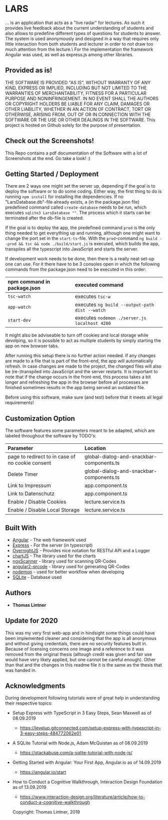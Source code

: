 # LARS

... is an application that acts as a "live radar" for lectures. As such it provides live feedback about the current understanding of students and also allows to predefine different types of questions for students to answer. The system is used anonymously and designed in a way that requires only little interaction from both students and lecturer in order to not draw too much attention from the lecture.\\
For the implementation the framework Angular was used, as well as express.js among other libraries. 


## Provided as is!

THE SOFTWARE IS PROVIDED "AS IS", WITHOUT WARRANTY OF ANY KIND, EXPRESS OR IMPLIED, INCLUDING BUT NOT LIMITED TO THE WARRANTIES OF MERCHANTABILITY, FITNESS FOR A PARTICULAR PURPOSE AND NONINFRINGEMENT. IN NO EVENT SHALL THE AUTHORS OR COPYRIGHT HOLDERS BE LIABLE FOR ANY CLAIM, DAMAGES OR OTHER LIABILITY, WHETHER IN AN ACTION OF CONTRACT, TORT OR OTHERWISE, ARISING FROM, OUT OF OR IN CONNECTION WITH THE SOFTWARE OR THE USE OR OTHER DEALINGS IN THE SOFTWARE.
This project is hosted on Github solely for the purpose of presentation.

## Check out the Screenshots!

This Repo contains a pdf documentation of the Software with a lot of Screenshots at the end. Go take a look! :)

## Getting Started / Deployment

There are 2 ways one might set the server up, depending if the goal is to deploy the software or to do some coding.
Either way, the first thing to do is running ``npm install`` for installing the dependencies. If no "LarsDatabase.db"-file already exists, a (in the package.json file) predefined command called ``create-database`` needs to be run, which executes ``sqlite3 LarsDatabase ""``. The process which it starts can be terminated after the db-file is created.

If the goal is to deploy the app, the predefined command ``prod`` is the only thing needed to get everything up and running, although one might want to change the port set in the ``start-ts``-file. With the ``prod``-command ``ng build --prod && tsc && node ./build/start.js`` is executed, which builds the app, transpiles all the typescript into JavaScript and starts the server.

If development work needs to be done, then there is a really neat set-up one can use. For it there have to be 3 consoles open in which the following commands from the package.json need to be executed in this order:



| npm command in package.json | executed command                                 |
| :-------------------------- | :----------------------------------------------- |
| ``tsc-watch``               | executes ``tsc-w``                               |
| ``app-watch``               | executes ``ng build --output-path dist --watch`` |
| ``start-dev``               | executes ``nodemon ./server.js localhost 4200``  |



It might also be adviseable to turn off cookies and local storage while devolping, so it is possible to act as multiple students by simply starting the app on new browser tabs.

After running this setup there is no further action needed. If any changes are made to a file that is part of the front-end, the app will automatically refresh. In case changes are made to the project, the changed files will also be (re-)transpiled into JavaScript and the server restarts. It is important to note that if the change occurs in the front-end, this process takes a bit longer and refreshing the app in the browser before all processes are finished sometimes results in the app being served an outdated file.



Before using this software, make sure (and test) before that it meets all legal requirements!

## Customization Option

The software features some parameters meant to be adapted, which are labeled throughout the software by TODO's:

| Parameter                                         | Location                                         |
| :-------------------------------------------------| :----------------------------------------------- |
| page to redirect to in case of no cookie consent  | global-dialog-and-snackbar-components.ts         |
| Delete Timer                                      | global-dialog-and-snackbar-components.ts         |
| Link to Impressum                                 | app.component.ts                                 |
| Link to Datenschutz                               | app.component.ts                                 |
| Enable / Disable Cookies                          | lecture.service.ts                               |
| Enable / Disable Local Storage                    | lecture.service.ts                               |

## Built With

* [Angular](https://angular.io/) - The web framework used
* [Express](https://expressjs.com/) - For the server (in typescript)
* [OvernightJS](https://github.com/seanpmaxwell/overnight) - Provides nice notation for RESTful API and a Logger
* [chartJS](https://www.chartjs.org/) - The library used for the charts
* [ngxScanner](https://github.com/zxing-js/ngx-scanner) - library used for scanning QR-Codes
* [angular2-qrcode](https://github.com/SuperiorJT/angular2-qrcode) - library used for generating QR-Codes
* [nodemon](https://nodemon.io/) - used for better workflow when developing
* [SQLite](https://www.sqlite.org/index.html) - Database used



## Authors

* __Thomas Lintner__


## Update for 2020

This was my very first web-app and in hindsight some things could have been implemented cleaner and considering that the app is all anonymous and without giving credentials, there are no security features built in.
Because of licensing concerns one image and a reference to it was removed from the original thesis (alltough credit was given and fair use would have very likely applied, but one cannot be careful enough).
Other than that and the changes in this readme file it is the same as the thesis that was handed in.


## Acknowledgments

During development following tutorials were of great help in understanding their respective topics:

* Setup Express with TypeScript in 3 Easy Steps, Sean Maxwell as of 08.09.2019
  * https://levelup.gitconnected.com/setup-express-with-typescript-in-3-easy-steps-484772062e01

* A SQLite Tutorial with Node.js, Adam McQuistan as of 08.09.2019
  * https://stackabuse.com/a-sqlite-tutorial-with-node-js/
* Getting Started with Angular: Your First App, Angular.io as of 14.09.2019
  * https://angular.io/start
* How to Conduct a Cognitive Walkthrough, Interaction Design Foundation as of 13.09.2019
  * https://www.interaction-design.org/literature/article/how-to-conduct-a-cognitive-walkthrough
  
  
  Copyright: Thomas Lintner, 2019
